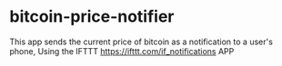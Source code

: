 # bitcoin-price-notifier
This app sends the current price of bitcoin as a notification to a user's phone, Using the IFTTT https://ifttt.com/if_notifications APP
